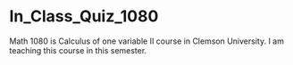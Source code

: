 # In_Class_Quiz_1080
Math 1080 is Calculus of one variable II course in Clemson University. I am teaching this course in this semester.
